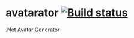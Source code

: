 # avatarator [![Build status](https://ci.appveyor.com/api/projects/status/n10wvdgy8k0b83kr?svg=true)](https://ci.appveyor.com/project/mgibas/avatarator)
.Net Avatar Generator
